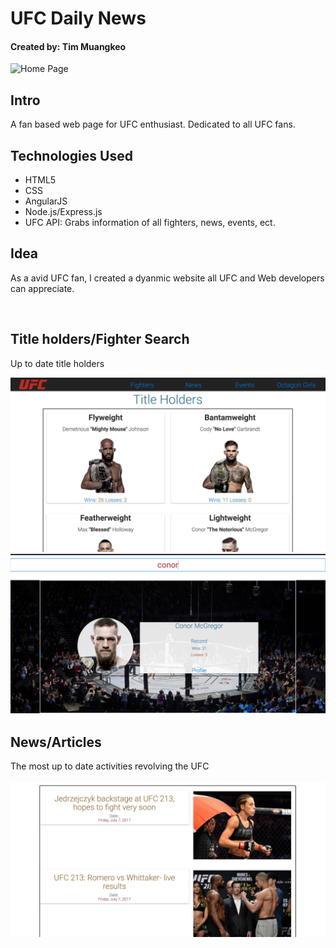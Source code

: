 <h1>UFC Daily News</h1>
<h4>Created by: Tim Muangkeo</h4>

<img src="public/img/readme/screenshot1.png" alt="Home Page">

<h2>Intro</h2>
<p>A fan based web page for UFC enthusiast. Dedicated to all UFC fans.</p>

<h2>Technologies Used</h2>
<ul>
    <li>HTML5
    <li>CSS</li>
    <li>AngularJS</li>
    <li>Node.js/Express.js</li>
    <li>UFC API: Grabs information of all fighters, news, events, ect.</li>
</ul>

<h2>Idea</h2>
<p>As a avid UFC fan, I created a dyanmic website all UFC and Web developers can appreciate.</p>
<br>

<h2>Title holders/Fighter Search</h2>
<p>Up to date title holders</p>
<img src="public/img/readme/screenshot2.png" alt="Title Holders">
<br>
<img src="public/img/readme/screenshot3.png" alt="Fighter Search">
<br>
<h2>News/Articles</h2>
<p>The most up to date activities revolving the UFC</p>
<img src="public/img/readme/screenshot4.png" alt="News articles">